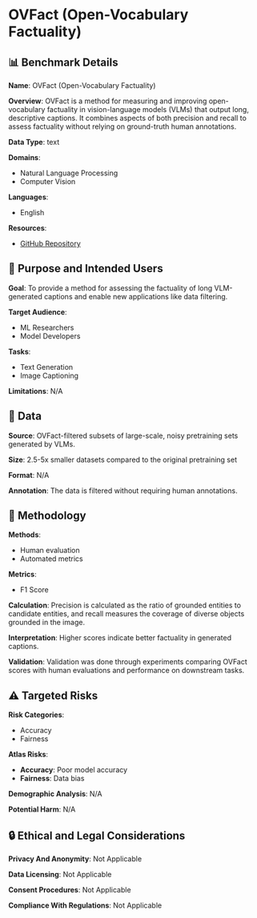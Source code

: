 # OVFact (Open-Vocabulary Factuality)

## 📊 Benchmark Details

**Name**: OVFact (Open-Vocabulary Factuality)

**Overview**: OVFact is a method for measuring and improving open-vocabulary factuality in vision-language models (VLMs) that output long, descriptive captions. It combines aspects of both precision and recall to assess factuality without relying on ground-truth human annotations.

**Data Type**: text

**Domains**:
- Natural Language Processing
- Computer Vision

**Languages**:
- English

**Resources**:
- [GitHub Repository](https://github.com/google-research/big_vision)

## 🎯 Purpose and Intended Users

**Goal**: To provide a method for assessing the factuality of long VLM-generated captions and enable new applications like data filtering.

**Target Audience**:
- ML Researchers
- Model Developers

**Tasks**:
- Text Generation
- Image Captioning

**Limitations**: N/A

## 💾 Data

**Source**: OVFact-filtered subsets of large-scale, noisy pretraining sets generated by VLMs.

**Size**: 2.5-5x smaller datasets compared to the original pretraining set

**Format**: N/A

**Annotation**: The data is filtered without requiring human annotations.

## 🔬 Methodology

**Methods**:
- Human evaluation
- Automated metrics

**Metrics**:
- F1 Score

**Calculation**: Precision is calculated as the ratio of grounded entities to candidate entities, and recall measures the coverage of diverse objects grounded in the image.

**Interpretation**: Higher scores indicate better factuality in generated captions.

**Validation**: Validation was done through experiments comparing OVFact scores with human evaluations and performance on downstream tasks.

## ⚠️ Targeted Risks

**Risk Categories**:
- Accuracy
- Fairness

**Atlas Risks**:
- **Accuracy**: Poor model accuracy
- **Fairness**: Data bias

**Demographic Analysis**: N/A

**Potential Harm**: N/A

## 🔒 Ethical and Legal Considerations

**Privacy And Anonymity**: Not Applicable

**Data Licensing**: Not Applicable

**Consent Procedures**: Not Applicable

**Compliance With Regulations**: Not Applicable
